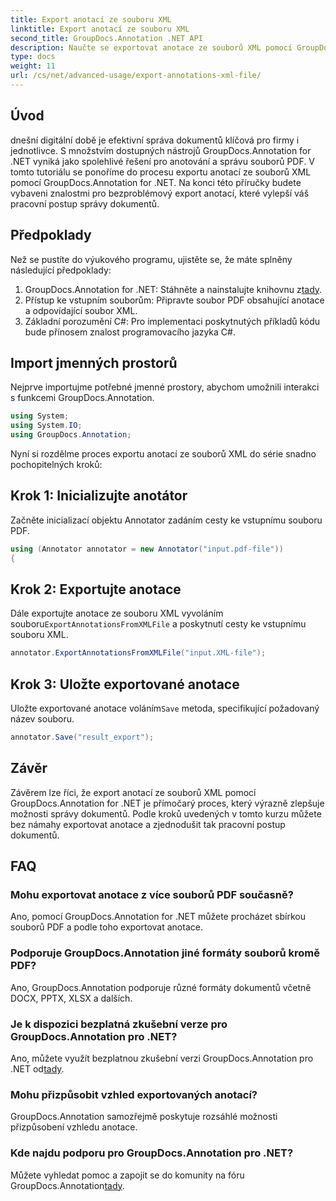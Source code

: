 ```yaml
---
title: Export anotací ze souboru XML
linktitle: Export anotací ze souboru XML
second_title: GroupDocs.Annotation .NET API
description: Naučte se exportovat anotace ze souborů XML pomocí GroupDocs.Annotation for .NET a efektivně zjednodušit pracovní postup správy dokumentů.
type: docs
weight: 11
url: /cs/net/advanced-usage/export-annotations-xml-file/
---
```

## Úvod
dnešní digitální době je efektivní správa dokumentů klíčová pro firmy i jednotlivce. S množstvím dostupných nástrojů GroupDocs.Annotation for .NET vyniká jako spolehlivé řešení pro anotování a správu souborů PDF. V tomto tutoriálu se ponoříme do procesu exportu anotací ze souborů XML pomocí GroupDocs.Annotation for .NET. Na konci této příručky budete vybaveni znalostmi pro bezproblémový export anotací, které vylepší váš pracovní postup správy dokumentů.
## Předpoklady
Než se pustíte do výukového programu, ujistěte se, že máte splněny následující předpoklady:
1.  GroupDocs.Annotation for .NET: Stáhněte a nainstalujte knihovnu z[tady](https://releases.groupdocs.com/annotation/net/).
2. Přístup ke vstupním souborům: Připravte soubor PDF obsahující anotace a odpovídající soubor XML.
3. Základní porozumění C#: Pro implementaci poskytnutých příkladů kódu bude přínosem znalost programovacího jazyka C#.

## Import jmenných prostorů
Nejprve importujme potřebné jmenné prostory, abychom umožnili interakci s funkcemi GroupDocs.Annotation.
```csharp
using System;
using System.IO;
using GroupDocs.Annotation;
```

Nyní si rozdělme proces exportu anotací ze souborů XML do série snadno pochopitelných kroků:
## Krok 1: Inicializujte anotátor
Začněte inicializací objektu Annotator zadáním cesty ke vstupnímu souboru PDF.
```csharp
using (Annotator annotator = new Annotator("input.pdf-file"))
{
```
## Krok 2: Exportujte anotace
 Dále exportujte anotace ze souboru XML vyvoláním souboru`ExportAnnotationsFromXMLFile` a poskytnutí cesty ke vstupnímu souboru XML.
```csharp
annotator.ExportAnnotationsFromXMLFile("input.XML-file");
```
## Krok 3: Uložte exportované anotace
 Uložte exportované anotace voláním`Save` metoda, specifikující požadovaný název souboru.
```csharp
annotator.Save("result_export");
```

## Závěr
Závěrem lze říci, že export anotací ze souborů XML pomocí GroupDocs.Annotation for .NET je přímočarý proces, který výrazně zlepšuje možnosti správy dokumentů. Podle kroků uvedených v tomto kurzu můžete bez námahy exportovat anotace a zjednodušit tak pracovní postup dokumentů.
## FAQ
### Mohu exportovat anotace z více souborů PDF současně?
Ano, pomocí GroupDocs.Annotation for .NET můžete procházet sbírkou souborů PDF a podle toho exportovat anotace.
### Podporuje GroupDocs.Annotation jiné formáty souborů kromě PDF?
Ano, GroupDocs.Annotation podporuje různé formáty dokumentů včetně DOCX, PPTX, XLSX a dalších.
### Je k dispozici bezplatná zkušební verze pro GroupDocs.Annotation pro .NET?
 Ano, můžete využít bezplatnou zkušební verzi GroupDocs.Annotation pro .NET od[tady](https://releases.groupdocs.com/).
### Mohu přizpůsobit vzhled exportovaných anotací?
GroupDocs.Annotation samozřejmě poskytuje rozsáhlé možnosti přizpůsobení vzhledu anotace.
### Kde najdu podporu pro GroupDocs.Annotation pro .NET?
 Můžete vyhledat pomoc a zapojit se do komunity na fóru GroupDocs.Annotation[tady](https://forum.groupdocs.com/c/annotation/10).
